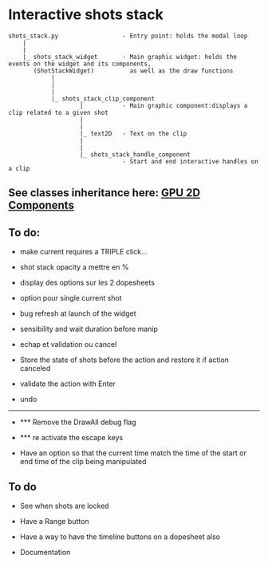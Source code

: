 # Interactive shots stack

    shots_stack.py                  - Entry point: holds the modal loop
        |
        |
        |_ shots_stack_widget       - Main graphic widget: holds the events on the widget and its components,
           (ShotStackWidget)          as well as the draw functions
                |                     
                |
                |
                |_ shots_stack_clip_component
                        |           - Main graphic component:displays a clip related to a given shot
                        |
                        |
                        |_ text2D   - Text on the clip
                        |
                        |
                        |_ shots_stack_handle_component
                                    - Start and end interactive handles on a clip


## See classes inheritance here: [GPU 2D Components](../../gpu/gpu_2d/doc_gpu_2d_components)

## To do:

- make current requires a TRIPLE click...
- shot stack opacity a mettre en %
- display des options sur les 2 dopesheets

- option pour single current shot

- bug refresh at launch of the widget
- sensibility and wait duration before manip

- echap et validation ou cancel
- Store the state of shots before the action and restore it if action canceled
- validate the action with Enter

- undo

---------------------

- *** Remove the DrawAll debug flag
- *** re activate the escape keys

- Have an option so that the current time match the time of the start or end time of the clip being manipulated

## To do

- See when shots are locked

- Have a Range button
- Have a way to have the timeline buttons on a dopesheet also

- Documentation
